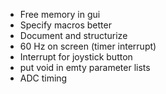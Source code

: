+ Free memory in gui
+ Specify macros better
+ Document and structurize 
+ 60 Hz on screen (timer interrupt)
+ Interrupt for joystick button
+ put void in emty parameter lists
+ ADC timing